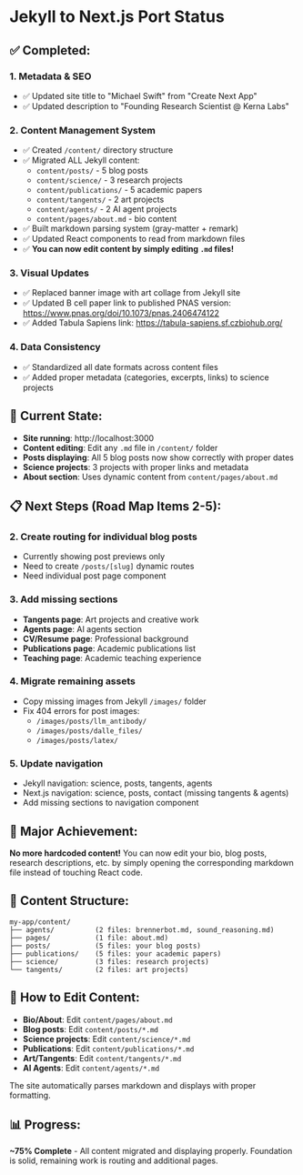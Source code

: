 # Jekyll to Next.js Port Status

## ✅ **Completed:**

### 1. Metadata & SEO
- ✅ Updated site title to "Michael Swift" from "Create Next App"
- ✅ Updated description to "Founding Research Scientist @ Kerna Labs"

### 2. Content Management System
- ✅ Created `/content/` directory structure
- ✅ Migrated ALL Jekyll content:
  - `content/posts/` - 5 blog posts
  - `content/science/` - 3 research projects
  - `content/publications/` - 5 academic papers
  - `content/tangents/` - 2 art projects
  - `content/agents/` - 2 AI agent projects
  - `content/pages/about.md` - bio content
- ✅ Built markdown parsing system (gray-matter + remark)
- ✅ Updated React components to read from markdown files
- ✅ **You can now edit content by simply editing `.md` files!**

### 3. Visual Updates
- ✅ Replaced banner image with art collage from Jekyll site
- ✅ Updated B cell paper link to published PNAS version: https://www.pnas.org/doi/10.1073/pnas.2406474122
- ✅ Added Tabula Sapiens link: https://tabula-sapiens.sf.czbiohub.org/

### 4. Data Consistency
- ✅ Standardized all date formats across content files
- ✅ Added proper metadata (categories, excerpts, links) to science projects

## 🔄 **Current State:**
- **Site running**: http://localhost:3000 
- **Content editing**: Edit any `.md` file in `/content/` folder
- **Posts displaying**: All 5 blog posts now show correctly with proper dates
- **Science projects**: 3 projects with proper links and metadata
- **About section**: Uses dynamic content from `content/pages/about.md`

## 📋 **Next Steps (Road Map Items 2-5):**

### 2. Create routing for individual blog posts
- Currently showing post previews only
- Need to create `/posts/[slug]` dynamic routes
- Need individual post page component

### 3. Add missing sections
- **Tangents page**: Art projects and creative work
- **Agents page**: AI agents section  
- **CV/Resume page**: Professional background
- **Publications page**: Academic publications list
- **Teaching page**: Academic teaching experience

### 4. Migrate remaining assets
- Copy missing images from Jekyll `/images/` folder
- Fix 404 errors for post images:
  - `/images/posts/llm_antibody/`
  - `/images/posts/dalle_files/`
  - `/images/posts/latex/`

### 5. Update navigation
- Jekyll navigation: science, posts, tangents, agents
- Next.js navigation: science, posts, contact (missing tangents & agents)
- Add missing sections to navigation component

## 🎯 **Major Achievement:**
**No more hardcoded content!** You can now edit your bio, blog posts, research descriptions, etc. by simply opening the corresponding markdown file instead of touching React code.

## 📁 **Content Structure:**
```
my-app/content/
├── agents/          (2 files: brennerbot.md, sound_reasoning.md)
├── pages/           (1 file: about.md)  
├── posts/           (5 files: your blog posts)
├── publications/    (5 files: your academic papers)
├── science/         (3 files: research projects)
└── tangents/        (2 files: art projects)
```

## 💾 **How to Edit Content:**
- **Bio/About**: Edit `content/pages/about.md`
- **Blog posts**: Edit `content/posts/*.md` 
- **Science projects**: Edit `content/science/*.md`
- **Publications**: Edit `content/publications/*.md`
- **Art/Tangents**: Edit `content/tangents/*.md`
- **AI Agents**: Edit `content/agents/*.md`

The site automatically parses markdown and displays with proper formatting.

## 📊 **Progress:**
**~75% Complete** - All content migrated and displaying properly. Foundation is solid, remaining work is routing and additional pages.